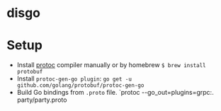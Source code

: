 # disgo

# Setup

 - Install [protoc](https://github.com/google/protobuf/releases) compiler manually or by homebrew `$ brew install protobuf`
 - Install `protoc-gen-go plugin`: `go get -u github.com/golang/protobuf/protoc-gen-go`
 - Build Go bindings from `.proto` file. `protoc --go_out=plugins=grpc:. party/party.proto